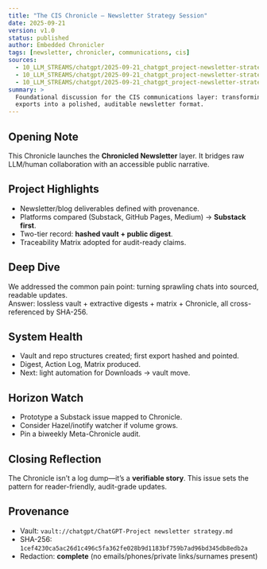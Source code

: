 ```yaml
---
title: "The CIS Chronicle — Newsletter Strategy Session"
date: 2025-09-21
version: v1.0
status: published
author: Embedded Chronicler
tags: [newsletter, chronicler, communications, cis]
sources:
  - 10_LLM_STREAMS/chatgpt/2025-09-21_chatgpt_project-newsletter-strategy.md
  - 10_LLM_STREAMS/chatgpt/2025-09-21_chatgpt_project-newsletter-strategy.actions.yaml
  - 10_LLM_STREAMS/chatgpt/2025-09-21_chatgpt_project-newsletter-strategy.matrix.md
summary: >
  Foundational discussion for the CIS communications layer: transforming LLM session
  exports into a polished, auditable newsletter format.
---
```


## Opening Note
This Chronicle launches the **Chronicled Newsletter** layer. It bridges raw LLM/human collaboration with an accessible public narrative.

## Project Highlights
- Newsletter/blog deliverables defined with provenance.
- Platforms compared (Substack, GitHub Pages, Medium) → **Substack first**.
- Two-tier record: **hashed vault + public digest**.
- Traceability Matrix adopted for audit-ready claims.

## Deep Dive
We addressed the common pain point: turning sprawling chats into sourced, readable updates.  
Answer: lossless vault + extractive digests + matrix + Chronicle, all cross-referenced by SHA-256.

## System Health
- Vault and repo structures created; first export hashed and pointed.
- Digest, Action Log, Matrix produced.
- Next: light automation for Downloads → vault move.

## Horizon Watch
- Prototype a Substack issue mapped to Chronicle.
- Consider Hazel/inotify watcher if volume grows.
- Pin a biweekly Meta-Chronicle audit.

## Closing Reflection
The Chronicle isn’t a log dump—it’s a **verifiable story**. This issue sets the pattern for reader-friendly, audit-grade updates.

## Provenance
- Vault: `vault://chatgpt/ChatGPT-Project newsletter strategy.md`  
- SHA-256: `1cef4230ca5ac26d1c496c5fa362fe028b9d1183bf759b7ad96bd345db8edb2a`  
- Redaction: **complete** (no emails/phones/private links/surnames present)
